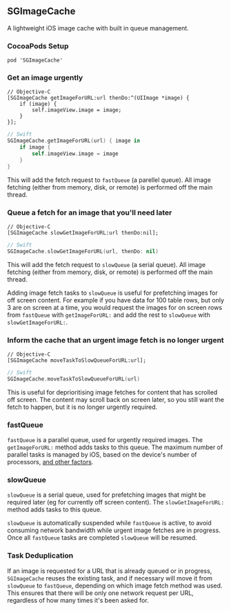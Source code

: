 ## SGImageCache

A lightweight iOS image cache with built in queue management. 

### CocoaPods Setup

```
pod 'SGImageCache'
```

### Get an image urgently

```objc
// Objective-C
[SGImageCache getImageForURL:url thenDo:^(UIImage *image) {
    if (image) {
        self.imageView.image = image;
    }
}];
```

```swift
// Swift
SGImageCache.getImageForURL(url) { image in
    if image {
        self.imageView.image = image
    }
}

```

This will add the fetch request to `fastQueue` (a parellel queue). All image fetching (either
from memory, disk, or remote) is performed off the main thread. 

### Queue a fetch for an image that you'll need later

```objc
// Objective-C
[SGImageCache slowGetImageForURL:url thenDo:nil];
```

```swift
// Swift
SGImageCache.slowGetImageForURL(url, thenDo: nil)
```

This will add the fetch request to `slowQueue` (a serial queue). All image fetching (either
from memory, disk, or remote) is performed off the main thread.

Adding image fetch tasks to `slowQueue` is useful for prefetching images for off screen
content. For example if you have data for 100 table rows, but only 3 are on screen at a time,
you would request the images for on screen rows from `fastQueue` with `getImageForURL:` and
add the rest to `slowQueue` with `slowGetImageForURL:`.

### Inform the cache that an urgent image fetch is no longer urgent

```objc
// Objective-C
[SGImageCache moveTaskToSlowQueueForURL:url];
```

```swift
// Swift
SGImageCache.moveTaskToSlowQueueForURL(url)
```

This is useful for deprioritising image fetches for content that has scrolled off screen. The
content may scroll back on screen later, so you still want the fetch to happen, but it is no
longer urgently required.

### fastQueue

`fastQueue` is a parallel queue, used for urgently required images. The `getImageForURL:`
method adds tasks to this queue. The maximum number of parallel tasks is managed by iOS, based on the device's number of processors, [and other factors](https://developer.apple.com/library/ios/documentation/cocoa/reference/NSOperationQueue_class/Reference/Reference.html#//apple_ref/doc/uid/TP40004592-RH2-borderType). 

### slowQueue

`slowQueue` is a serial queue, used for prefetching images that might be required later (eg
for currently off screen content). The `slowGetImageForURL:` method adds tasks to this queue.

`slowQueue` is automatically suspended while `fastQueue` is active, to avoid consuming network bandwidth while urgent image fetches are in progress. Once all `fastQueue` tasks are completed
`slowQueue` will be resumed.

### Task Deduplication

If an image is requested for a URL that is already queued or in progress, `SGImageCache` 
reuses the existing task, and if necessary will move it from `slowQueue` to `fastQueue`, 
depending on which image fetch method was used. This ensures that there will be only one 
network request per URL, regardless of how many times it's been asked for.
